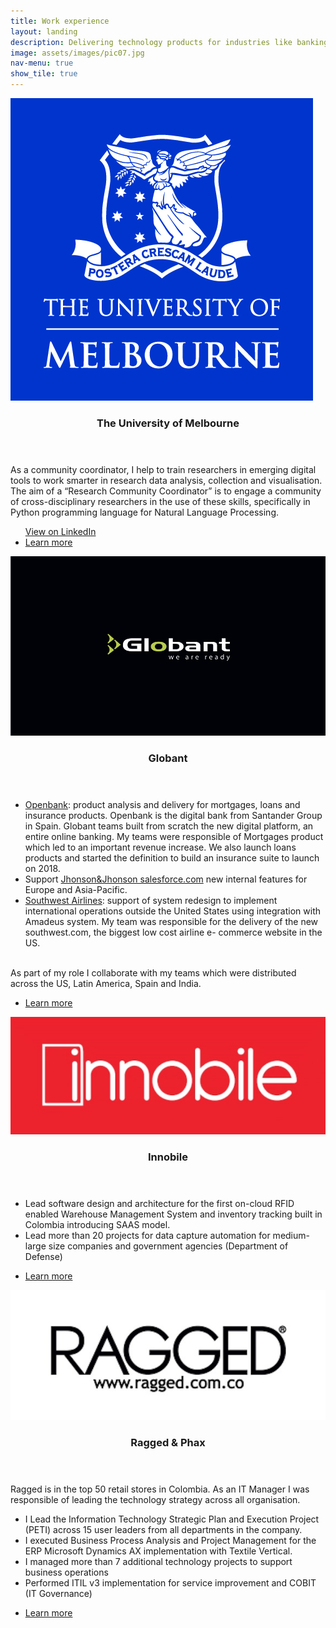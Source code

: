 ```yaml
---
title: Work experience
layout: landing
description: Delivering technology products for industries like banking, manufacturing, healthcare, retail and consulting.
image: assets/images/pic07.jpg
nav-menu: true
show_tile: true
---
```


<!-- Main -->
<div id="main">

<!-- One -->
<!-- 
<section id="one">
	<div class="inner">
		<header class="major">
			<h2>The University of Melbourne</h2>
			<a href="" class="button icon fa-github">github</a>
		</header>
		<p></p>
	</div>
</section>
-->

<!-- Two -->
<section id="two" class="spotlights">
    <section>
		<a href="https://research.unimelb.edu.au/infrastructure/research-platform-services" class="image">
			<img src="assets/images/unimelb.jpg" alt="Unimelb" data-position="top center" />
		</a>
		<div class="content">
			<div class="inner">
				<header class="major">
					<h3>The University of Melbourne</h3>
				</header>
				<p>As a community coordinator, I help to train researchers in emerging digital tools to work smarter in research data analysis, collection and visualisation. The aim of a “Research Community Coordinator” is to engage a community of cross-disciplinary researchers in the use of these skills, specifically in Python programming language for Natural Language Processing.</p>
				<ul class="actions">
                    <a href="https://github.com/danielfelipegil/mathematical-statistics" class="button icon fa-linkedin">View on LinkedIn</a>
					<li><a href="https://research.unimelb.edu.au/infrastructure/research-platform-services/training/nltk" class="button">Learn more</a></li>
				</ul>
			</div>
		</div>
	</section>
	<section>
		<a href="https://www.globant.com" class="image">
			<img src="assets/images/globant.jpg" alt="Globant" data-position="center center" />
		</a>
		<div class="content">
			<div class="inner">
				<header class="major">
					<h3>Globant</h3>
				</header>
				<p>
                <ul>
                <li><a href="https://www.openbank.es/en" >Openbank</a>: product analysis and delivery for mortgages, loans and insurance products.
                Openbank is the digital bank from Santander Group in Spain. Globant teams built from scratch the new digital platform, an entire online banking. My teams were responsible of Mortgages product which led to an important revenue increase. We also launch loans products and started the definition to build an insurance suite to launch on 2018.</li>
                <li>Support <a href="https://www.salesforce.com/au/?ir=1" >Jhonson&Jhonson salesforce.com</a> new internal features for Europe and Asia-Pacific.</li>
                <li><a href="https://www.southwest.com" >Southwest Airlines</a>: support of system redesign to implement international operations outside the United States using integration with Amadeus system. My team was responsible for the delivery of the new southwest.com, the biggest low cost airline e- commerce website in the US.</li>
                </ul>
                <br/>
                As part of my role I collaborate with my teams which were distributed across the US, Latin America, Spain and India.
                </p>
				<ul class="actions">
					<li><a href="https://www.globant.com" class="button">Learn more</a></li>
				</ul>
			</div>
		</div>
	</section>
	<section>
		<a href="http://innobile.com" class="image">
			<img src="assets/images/innobile.jpg" alt="Innobile" data-position="top center" />
		</a>
		<div class="content">
			<div class="inner">
				<header class="major">
					<h3>Innobile</h3>
				</header>
				<p>
                <ul>
                <li>Lead software design and architecture for the first on-cloud RFID enabled Warehouse Management System and inventory tracking built in Colombia introducing SAAS model.</li>
                <li>Lead more than 20 projects for data capture automation for medium-large size companies and government agencies (Department of Defense)</li>
                </ul>
                </p>
				<ul class="actions">
					<li><a href="http://innobile.com" class="button">Learn more</a></li>
				</ul>
			</div>
		</div>
	</section>
	<section>
		<a href="http://www.ragged.com.co" class="image">
			<img src="assets/images/ragged.jpg" alt="Ragged" data-position="25% 25%" />
		</a>
		<div class="content">
			<div class="inner">
				<header class="major">
					<h3>Ragged & Phax</h3>
				</header>
				<p>
                Ragged is in the top 50 retail stores in Colombia. As an IT Manager I was responsible of leading the technology strategy across all organisation.
                <br/>
                <ul>
                <li>I Lead the Information Technology Strategic Plan and Execution Project (PETI) across 15 user leaders from all departments in the company.</li>
                <li>I executed Business Process Analysis and Project Management for the ERP Microsoft Dynamics AX implementation with Textile Vertical.</li>
                <li>I managed more than 7 additional technology projects to support business operations</li>
                <li>Performed ITIL v3 implementation for service improvement and COBIT (IT Governance)</li>
                </ul>
                </p>
				<ul class="actions">
					<li><a href="http://www.ragged.com.co" class="button">Learn more</a></li>
				</ul>
			</div>
		</div>
	</section>
</section>

<!-- Three -->
<!--
<section id="three">
	<div class="inner">
		<header class="major">
			<h2>Massa libero</h2>
		</header>
		<p>Nullam et orci eu lorem consequat tincidunt vivamus et sagittis libero. Mauris aliquet magna magna sed nunc rhoncus pharetra. Pellentesque condimentum sem. In efficitur ligula tate urna. Maecenas laoreet massa vel lacinia pellentesque lorem ipsum dolor. Nullam et orci eu lorem consequat tincidunt. Vivamus et sagittis libero. Mauris aliquet magna magna sed nunc rhoncus amet pharetra et feugiat tempus.</p>
		<ul class="actions">
			<li><a href="generic.html" class="button next">Get Started</a></li>
		</ul>
	</div>
</section>
-->
</div>
